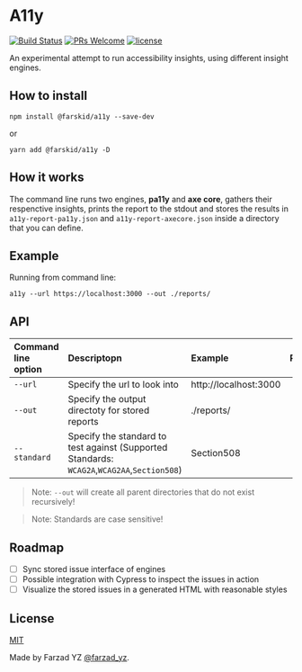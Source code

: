 # A11y

[![Build Status](https://travis-ci.com/farskid/a11y.svg?branch=master)](https://travis-ci.com/farskid/a11y)
[![PRs Welcome](https://img.shields.io/badge/PRs-welcome-brightgreen.svg)](https://github.com/farskid/a11y/pulls)
[![license](http://img.shields.io/badge/license-MIT-brightgreen.svg?style=flat)](https://github.com/farskid/a11y/blob/master/LICENSE)

An experimental attempt to run accessibility insights, using different insight
engines.

## How to install

```
npm install @farskid/a11y --save-dev
```

or

```
yarn add @farskid/a11y -D
```

## How it works

The command line runs two engines, **pa11y** and **axe core**, gathers their
respenctive insights, prints the report to the stdout and stores the results in
`a11y-report-pa11y.json` and `a11y-report-axecore.json` inside a directory that
you can define.

## Example

Running from command line:

```
a11y --url https://localhost:3000 --out ./reports/
```

## API

| Command line option | Descriptopn                                                                                 | Example               | Required | Default |
| :------------------ | :------------------------------------------------------------------------------------------ | :-------------------- | :------: | :-----: |
| `--url`             | Specify the url to look into                                                                | http://localhost:3000 | **Yes**  |    -    |
| `--out`             | Specify the output directoty for stored reports                                             | ./reports/            |  **No**  |   ./    |
| `--standard`        | Specify the standard to test against (Supported Standards: `WCAG2A`,`WCAG2AA`,`Section508`) | Section508            |  **No**  | WCAG2A  |

> Note: `--out` will create all parent directories that do not exist recursively!

> Note: Standards are case sensitive!

## Roadmap

- [ ] Sync stored issue interface of engines
- [ ] Possible integration with Cypress to inspect the issues in action
- [ ] Visualize the stored issues in a generated HTML with reasonable styles

## License

[MIT](./LICENSE)

Made by Farzad YZ [@farzad_yz](https://twitter.com/farzad_yz).
